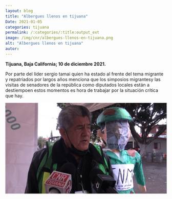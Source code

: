 ```yaml
---
layout: blog
title: "Albergues llenos en tijuana"
Date: 2021-01-05
categories: tijuana
permalink: /:categories/:title:output_ext
image: /img/cnr/albergues-llenos-en-tijuana.png
alt: "Albergues llenos en tijuana"
autor:
---
```


**Tijuana, Baja California; 10 de diciembre 2021.** 

Por parte del líder sergio tamai quien ha estado al frente del tema migrante
 y repatriados por largos años menciona que los simposios migrantesy las visitas de senadores 
de la república como diputados locales están a destiempoen estos momentos es hora de trabajar por la situación crítica que hay.

<div id="carouselExampleSlidesOnly" class="carousel slide" data-ride="carousel">
  <div class="carousel-inner">
    <div class="carousel-item active">
       <img class="d-block w-100" src="/img/cnr/albergues-llenos-en-tijuana.png" loading="lazy"  alt="Albergues llenos en tijuana">
    </div>
  </div>
</div>